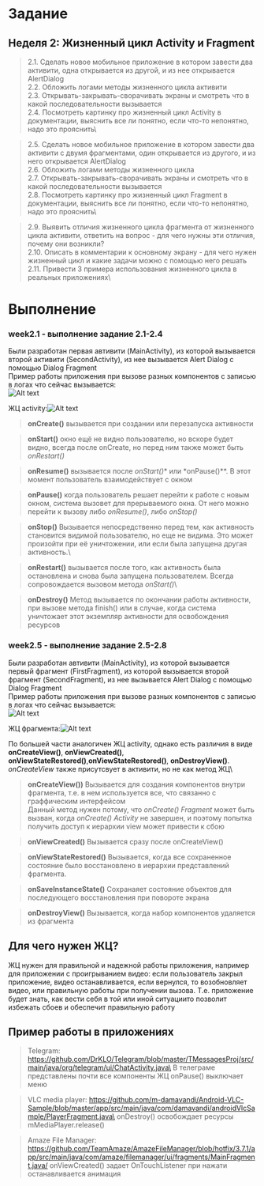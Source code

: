 # Задание

## Неделя 2: Жизненный цикл Activity и Fragment

>2.1. Сделать новое мобильное приложение в котором завести два активити, одна открывается из другой, и из нее открывается AlertDialog\
2.2. Обложить логами методы жизненного цикла активити\
2.3. Открывать-закрывать-сворачивать экраны и смотреть что в какой последовательности вызывается\
2.4. Посмотреть картинку про жизненный цикл Activity в документации, выяснить все ли понятно, если что-то непонятно, надо это прояснить\

>2.5. Сделать новое мобильное приложение в котором завести два активити с двумя фрагментами, один открывается из другого, и из него открывается AlertDialog\
2.6. Обложить логами методы жизненного цикла\
2.7. Открывать-закрывать-сворачивать экраны и смотреть что в какой последовательности вызывается\
2.8. Посмотреть картинку про жизненный цикл Fragment в документации, выяснить все ли понятно, если что-то непонятно, надо это прояснить\

>2.9. Выявить отличия жизненного цикла фрагмента от жизненного цикла активити, ответить на вопрос - для чего нужны эти отличия, почему они возникли?\
2.10. Описать в комментарии к основному экрану - для чего нужен жизненный цикл и какие задачи можно с помощью него решать\
2.11. Привести 3 примера использования жизненного цикла в реальных приложениях\

# Выполнение

### week2.1 - выполнение задание 2.1-2.4

Были разработан первая автивити (MainActivity), из которой вызывается второй активити (SecondActivity), из нее вызывается Alert Dialog с помощью Dialog Fragment\
Пример работы приложения при вызове разных компонентов с записью в логах что сейчас вызывается:\
![Alt text](imgForReadme/ЖЦ1.jpg)

ЖЦ activity:![Alt text](imgForReadme/activity_lifecycle.png)

>**onCreate()** вызывается при создании или перезапуска активности

>**onStart()** окно ещё не видно пользователю, но вскоре будет видно, всегда после onCreate, но перед ним также может быть *onRestart()*

>**onResume()** вызывается после *onStart()** или *onPause()**. В этот момент пользователь взаимодействует с окном

>**onPause()** когда пользователь решает перейти к работе с новым окном, система вызовет для прерываемого окна.
От него можно перейти к вызову либо *onResume()*, либо *onStop()*

>**onStop()** Вызывается непосредственно перед тем, как активность становится видимой пользователю, но еще не видима. Это может произойти при её уничтожении, или если была запущена другая активность.\

>**onRestart()** вызывается после того, как активность была остановлена и снова была запущена пользователем. Всегда сопровождается вызовом метода *onStart()*\

>**onDestroy()** Метод вызывается по окончании работы активности, при вызове метода finish() или в случае, когда система уничтожает этот экземпляр активности для освобождения ресурсов

### week2.5 - выполнение задание 2.5-2.8

Были разработан автивити (MainActivity), из которой вызывается первый фрагмент (FirstFragment), из которой вызывается второй фрагмент (SecondFragment), из нее вызывается Alert Dialog с помощью Dialog Fragment\
Пример работы приложения при вызове разных компонентов с записью в логах что сейчас вызывается:\
![Alt text](imgForReadme/ЖЦ2.jpg)

ЖЦ фрагмента:![Alt text](imgForReadme/fragment-lifecycle.png)

По большей части аналогичен ЖЦ activity, однако есть различия в виде **onCreateView()**, **onViewCreated()**,  **onViewStateRestored()**,**onViewStateRestored()**, **onDestroyView()**.
*onCreateView* также присутсвует в активити, но не как метод ЖЦ\
>**onCreateView())** Вызывается для создания компонентов внутри фрагмента, т.е. в нем используется все, что связанно с граффическим интерфейсом\
Данный метод нужен потому, что *onCreate() Fragment*  может быть вызван, когда *onCreate() Activity* не завершен, и поэтому попытка получить доступ к иерархии view может привести к сбою

>**onViewCreated()** Вызывается сразу после onCreateView()

>**onViewStateRestored()** Вызывается, когда все сохраненное состояние было восстановлено в иерархии представлений фрагмента.

>**onSaveInstanceState()** Сохранаяет состояние объектов для последующего восстановления при повороте экрана

>**onDestroyView()** Вызывается, когда набор компонентов удаляется из фрагмента

## Для чего нужен ЖЦ?

ЖЦ нужен для правильной и надежной работы приложения, например для приложении с проигрыванием видео: если пользователь закрыл приложение, видео останавливается, если вернулся, то возобновляет видео, или правильную работы при получении вызова. Т.е. приложение будет знать, как вести себя в той или иной ситуациито позволит избежать сбоев и обеспечит правильную работу

## Пример работы в приложениях

>Telegram: https://github.com/DrKLO/Telegram/blob/master/TMessagesProj/src/main/java/org/telegram/ui/ChatActivity.java\
В телеграме представлены почти все компоненты ЖЦ
onPause() выключает меню

>VLC media player: https://github.com/m-damavandi/Android-VLC-Sample/blob/master/app/src/main/java/com/damavandi/androidVlcSample/PlayerFragment.java\
onDestroy() освобождает ресурсы mMediaPlayer.release()

>Amaze File Manager: https://github.com/TeamAmaze/AmazeFileManager/blob/hotfix/3.7.1/app/src/main/java/com/amaze/filemanager/ui/fragments/MainFragment.java/
onViewCreated() задает OnTouchListener при нажати останавливается анимация

